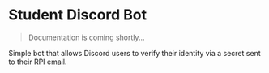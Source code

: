 # Student Discord Bot

> Documentation is coming shortly...

Simple bot that allows Discord users to verify their identity via a secret sent to their RPI email.

